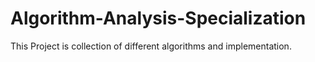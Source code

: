 # Algorithm-Analysis-Specialization
This Project is collection of different algorithms and implementation.




